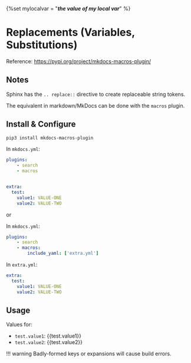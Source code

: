{%set mylocalvar = "***the value of my local var***" %}

# Replacements (Variables, Substitutions)

Reference: <https://pypi.org/project/mkdocs-macros-plugin/>

## Notes

Sphinx has the `.. replace::` directive to create replaceable string tokens.

The equivalent in markdown/MkDocs can be done with the `macros` plugin.

## Install & Configure

```bash
pip3 install mkdocs-macros-plugin
```

In `mkdocs.yml`:

```yaml
plugins:
    - search
    - macros


extra:
  test:
    value1: VALUE-ONE
    value2: VALUE-TWO
```

or


In `mkdocs.yml`:

```yaml
plugins:
    - search
    - macros:
        include_yaml: ['extra.yml']
```

In `extra.yml`:

```yaml
extra:
  test:
    value1: VALUE-ONE
    value2: VALUE-TWO
```

## Usage

Values for:

- `test.value1`: {{test.value1}}
- `test.value2`: {{test.value2}}

!!! warning
    Badly-formed keys or expansions will cause build errors.
